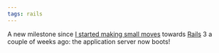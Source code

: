 ```yaml
---
tags: rails
---
```


A new milestone since [I started making small moves](/blog/getting-ready-for-rails-3) towards [Rails](/wiki/Rails) 3 a couple of weeks ago: the application server now boots!
